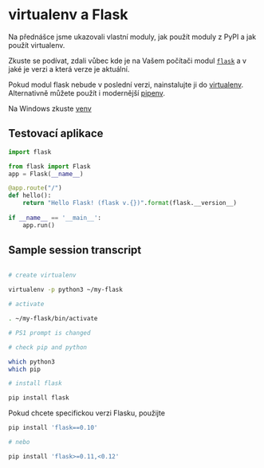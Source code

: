 # virtualenv a Flask

Na přednášce jsme ukazovali vlastní moduly, jak použít
moduly z PyPI a jak použít virtualenv.

Zkuste se podívat, zdali vůbec kde je na Vašem počítači modul 
[`flask`][flask] a v jaké je verzi a která verze je aktuální.

Pokud modul flask nebude v poslední verzi, nainstalujte ji
do [virtualenv][venv-guide].  Alternativně můžete použít 
i modernější [pipenv][pipenv-guide]. 

Na Windows zkuste [venv]

## Testovací aplikace

```python
import flask

from flask import Flask
app = Flask(__name__)

@app.route("/")
def hello():
    return "Hello Flask! (flask v.{})".format(flask.__version__)
    
if __name__ == '__main__':
    app.run()
```

## Sample session transcript

```bash

# create virtualenv

virtualenv -p python3 ~/my-flask

# activate

. ~/my-flask/bin/activate

# PS1 prompt is changed

# check pip and python

which python3
which pip 

# install flask

pip install flask

```

Pokud chcete specifickou verzi Flasku, použijte

```bash
pip install 'flask==0.10'

# nebo

pip install 'flask>=0.11,<0.12'

```

[flask]: http://flask.pocoo.org
[venv-guide]: http://docs.python-guide.org/en/latest/dev/virtualenvs/#lower-level-virtualenv
[pipenv-guide]: http://docs.python-guide.org/en/latest/dev/virtualenvs/
[venv]: https://docs.python.org/3.5/library/venv.html